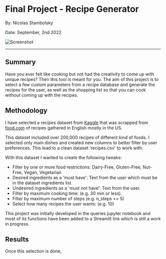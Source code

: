# Final Project - Recipe Generator

By: Nicolas Stambolsky

Date: September, 2nd 2022

![Screenshot](https://media1.giphy.com/media/39hvy4FM5au6JXeXOu/giphy.gif)
________________________________________________

## Summary
Have you ever felt like cooking but not had the creativity to come up with unique recipes? Then this tool is meant for you. The aim of this project is to select a few custom parameters from a recipe database and generate the recipes for the user, as well as the shopping list so that you can cook without coming up with the recipes. 

## Methodology
I have selected a recipes dataset from [Kaggle](https://www.kaggle.com/datasets/shuyangli94/food-com-recipes-and-user-interactions) that was scrapped from [food.com](https://www.food.com/) of recipes gathered in English mostly in the US.

This dataset included over 200,000 recipes of different kind of foods. I selected only main dishes and created new columns to better filter by user preferences. This lead to a clean dataset 'recipes.csv' to work with.

With this dataset I wanted to create the following tweaks:
- Filter by one or more food restrictions: Dairy-Free, Gluten-Free, Nut-Free, Vegan, Vegetarian
- Desired ingredients as a 'must have': Text from the user which must be in the dataset ingredients list.
- Undesired ingredients as a 'must not have': Text from the user.
- Filter by maximum cooking time: (e.g. 30 min or less).
- Filter by maximum number of steps (e.g. n_steps <= 5)
- Select how many recipes the user wants: (e.g. 10)

This project was initially developed in the queries jupyter notebook and most of its functions have been added to a Streamlit link which is still a work in progress.


## Results


Once this selection is done, 
